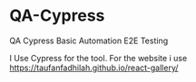 # QA-Cypress
QA Cypress Basic Automation E2E Testing

I Use Cypress for the tool.
For the website i use https://taufanfadhilah.github.io/react-gallery/

